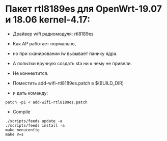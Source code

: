 # Пакет rtl8189es для OpenWrt-19.07 и 18.06 kernel-4.17:
* Дрaйвер wifi радиомодуля: rtl8189es
* Как AP работает нормально,
* но при сканировании iw вызывает панику ядра.
* А попытки вручную создать sta ни к чему не привели.
* Не коннектится.

* Поместить add-wifi-rtl8189es.patch в $(BUILD_DIR)
* и дать команду:
```
patch -p1 < add-wifi-rtl8189es.patch
```

* Compile
```
./scripts/feeds update -a
./scripts/feeds install -a
make menuconfig
make V=s
```
